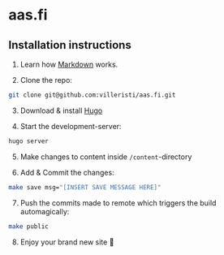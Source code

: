 # aas.fi

## Installation instructions

1. Learn how [Markdown](https://www.markdownguide.org/) works.

2. Clone the repo:
```bash
git clone git@github.com:villeristi/aas.fi.git
```

3. Download & install [Hugo](https://github.com/gohugoio/hugo/releases/download/v0.88.1/hugo_extended_0.88.1_macOS-64bit.tar.gz)

4. Start the development-server:
```bash
hugo server
```

5. Make changes to content inside `/content`-directory

6. Add & Commit the changes:
```bash
make save msg="[INSERT SAVE MESSAGE HERE]"
```

7. Push the commits made to remote which triggers the build automagically:

```bash
make public
```

8. Enjoy your brand new site 🤑
